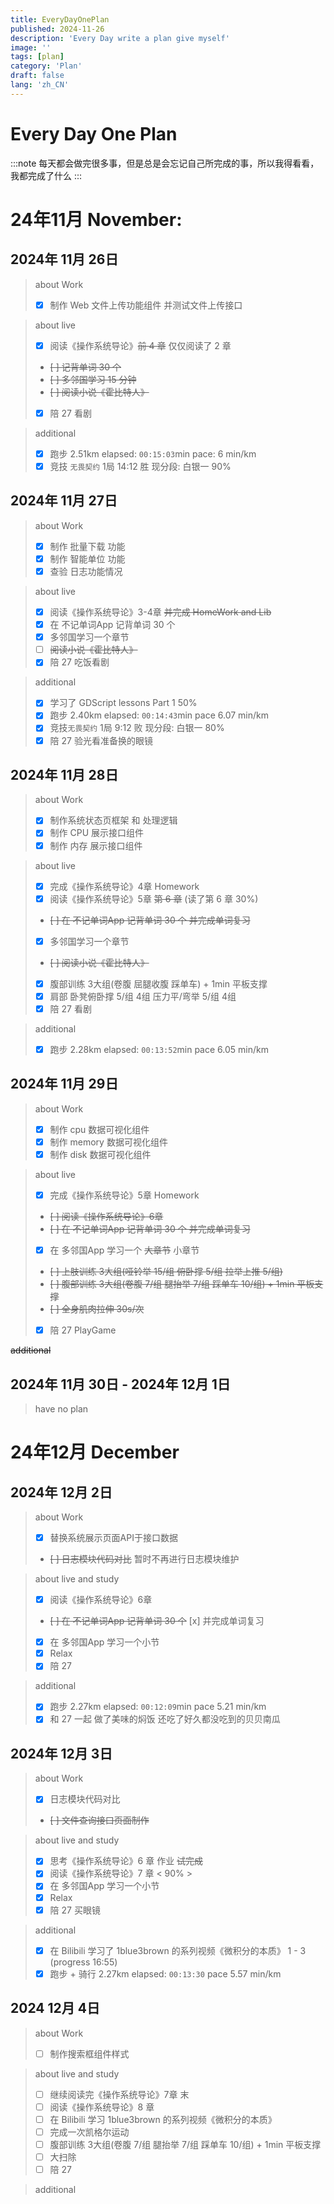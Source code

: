 ```yaml
---
title: EveryDayOnePlan
published: 2024-11-26
description: 'Every Day write a plan give myself'
image: ''
tags: [plan]
category: 'Plan'
draft: false
lang: 'zh_CN'
---
```


# Every Day One Plan

:::note
每天都会做完很多事，但是总是会忘记自己所完成的事，所以我得看看，我都完成了什么
:::

# 24年11月 November:

## 2024年 11月 26日

> about Work
> - [x] 制作 Web 文件上传功能组件 并测试文件上传接口  

> about live
> - [x] 阅读《操作系统导论》~~前 4 章~~ 仅仅阅读了 2 章 
> - ~~[ ] 记背单词 30 个~~
> - ~~[ ] 多邻国学习 15 分钟~~
> - ~~[ ] 阅读小说《霍比特人》~~
> - [x] 陪 27 看剧

> additional
> - [x] 跑步 2.51km elapsed: `00:15:03`min pace: 6 min/km
> - [x] 竞技 `无畏契约` 1局 14:12 胜 现分段: 白银一 90%

## 2024年 11月 27日

> about Work
> - [x] 制作 批量下载 功能
> - [x] 制作 智能单位 功能
> - [x] 查验 日志功能情况

> about live
> - [x] 阅读《操作系统导论》3-4章 ~~并完成 HomeWork and Lib~~
> - [x] 在 不记单词App 记背单词 30 个
> - [x] 多邻国学习一个章节
> - [ ] ~~阅读小说《霍比特人》~~
> - [x] 陪 27 吃饭看剧

> additional
> - [x] 学习了 GDScript lessons Part 1 50%
> - [x] 跑步 2.40km elapsed: `00:14:43`min pace 6.07 min/km
> - [x] 竞技`无畏契约` 1局 9:12 败 现分段: 白银一 80%
> - [x] 陪 27 验光看准备换的眼镜

## 2024年 11月 28日

> about Work
> - [x] 制作系统状态页框架 和 处理逻辑
> - [x] 制作 CPU 展示接口组件
> - [x] 制作 内存 展示接口组件

> about live
> - [x] 完成《操作系统导论》4章 Homework
> - [x] 阅读《操作系统导论》5章 ~~第 6 章~~ (读了第 6 章 30%)
> - ~~[ ] 在 不记单词App 记背单词 30 个 并完成单词复习~~
> - [x] 多邻国学习一个章节
> - ~~[ ] 阅读小说《霍比特人》~~
> - [x] 腹部训练 3大组(卷腹 屈腿收腹 踩单车) + 1min 平板支撑
> - [x] 肩部 卧凳俯卧撑 5/组 4组 压力平/弯举 5/组 4组
> - [x] 陪 27 看剧

> additional
> - [x] 跑步 2.28km elapsed: `00:13:52`min pace 6.05 min/km

## 2024年 11月 29日

> about Work
> - [x] 制作 cpu 数据可视化组件
> - [x] 制作 memory 数据可视化组件
> - [x] 制作 disk 数据可视化组件

> about live
> - [x] 完成《操作系统导论》5章 Homework
> - ~~[ ] 阅读《操作系统导论》6章~~
> - ~~[ ] 在 不记单词App 记背单词 30 个 并完成单词复习~~
> - [x] 在 多邻国App 学习一个 ~~大章节~~ 小章节
> - ~~[ ] 上肢训练 3大组(哑铃举 15/组 俯卧撑 5/组 拉举上推 5/组)~~
> - ~~[ ] 腹部训练 3大组(卷腹 7/组 腿抬举 7/组 踩单车 10/组) + 1min 平板支撑~~
> - ~~[ ] 全身肌肉拉伸 30s/次~~
> - [x] 陪 27 PlayGame

~~additional~~

## 2024年 11月 30日 - 2024年 12月 1日

> have no plan

# 24年12月 December

## 2024年 12月 2日

> about Work
> - [x] 替换系统展示页面API于接口数据
> - ~~[ ] 日志模块代码对比~~ 暂时不再进行日志模块维护

> about live and study
> - [x] 阅读《操作系统导论》6章
> - ~~[ ] 在 不记单词App 记背单词 30 个~~ [x] 并完成单词复习
> - [x] 在 多邻国App 学习一个小节
> - [x] Relax
> - [x] 陪 27

> additional
> - [x] 跑步 2.27km elapsed: `00:12:09`min pace 5.21 min/km
> - [x] 和 27 一起 做了美味的焖饭 还吃了好久都没吃到的贝贝南瓜

## 2024年 12月 3日

> about Work
> - [x] 日志模块代码对比 
> - ~~[ ] 文件查询接口页面制作~~

> about live and study
> - [x] 思考《操作系统导论》6 章 作业 ~~试完成~~
> - [x] 阅读《操作系统导论》7 章 < 90% >
> - [x] 在 多邻国App 学习一个小节
> - [x] Relax
> - [x] 陪 27 买眼镜

> additional
> - [x] 在 Bilibili 学习了 1blue3brown 的系列视频《微积分的本质》 1 - 3 (progress 16:55)
> - [x] 跑步 + 骑行 2.27km elapsed: `00:13:30` pace 5.57 min/km

## 2024 12月 4日

> about Work
> - [ ] 制作搜索框组件样式

> about live and study
> - [ ] 继续阅读完《操作系统导论》7章 末
> - [ ] 阅读《操作系统导论》8 章
> - [ ] 在 Bilibili 学习 1blue3brown 的系列视频《微积分的本质》
> - [ ] 完成一次凯格尔运动
> - [ ] 腹部训练 3大组(卷腹 7/组 腿抬举 7/组 踩单车 10/组) + 1min 平板支撑
> - [ ] 大扫除
> - [ ] 陪 27

> additional